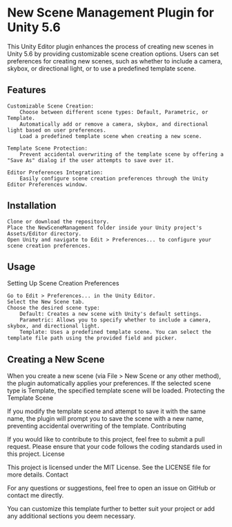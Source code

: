 # New Scene Management Plugin for Unity 5.6

This Unity Editor plugin enhances the process of creating new scenes in Unity 5.6 by providing customizable scene creation options. Users can set preferences for creating new scenes, such as whether to include a camera, skybox, or directional light, or to use a predefined template scene.
## Features

    Customizable Scene Creation:
        Choose between different scene types: Default, Parametric, or Template.
        Automatically add or remove a camera, skybox, and directional light based on user preferences.
        Load a predefined template scene when creating a new scene.

    Template Scene Protection:
        Prevent accidental overwriting of the template scene by offering a "Save As" dialog if the user attempts to save over it.

    Editor Preferences Integration:
        Easily configure scene creation preferences through the Unity Editor Preferences window.

## Installation

    Clone or download the repository.
    Place the NewSceneManagement folder inside your Unity project's Assets/Editor directory.
    Open Unity and navigate to Edit > Preferences... to configure your scene creation preferences.

## Usage
Setting Up Scene Creation Preferences

    Go to Edit > Preferences... in the Unity Editor.
    Select the New Scene tab.
    Choose the desired scene type:
        Default: Creates a new scene with Unity's default settings.
        Parametric: Allows you to specify whether to include a camera, skybox, and directional light.
        Template: Uses a predefined template scene. You can select the template file path using the provided field and picker.

## Creating a New Scene

When you create a new scene (via File > New Scene or any other method), the plugin automatically applies your preferences. If the selected scene type is Template, the specified template scene will be loaded.
Protecting the Template Scene

If you modify the template scene and attempt to save it with the same name, the plugin will prompt you to save the scene with a new name, preventing accidental overwriting of the template.
Contributing

If you would like to contribute to this project, feel free to submit a pull request. Please ensure that your code follows the coding standards used in this project.
License

This project is licensed under the MIT License. See the LICENSE file for more details.
Contact

For any questions or suggestions, feel free to open an issue on GitHub or contact me directly.

You can customize this template further to better suit your project or add any additional sections you deem necessary.
